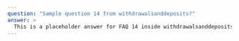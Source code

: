 ```yaml
---
question: "Sample question 14 from withdrawalsanddeposits?"
answer: >
  This is a placeholder answer for FAQ 14 inside withdrawalsanddeposits. It uses proper YAML block formatting to avoid any parsing issues.
---
```


